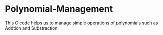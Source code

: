 # Polynomial-Management
This C code helps us to  manage simple operations of polynomials such  as Addtion and Substraction. 
